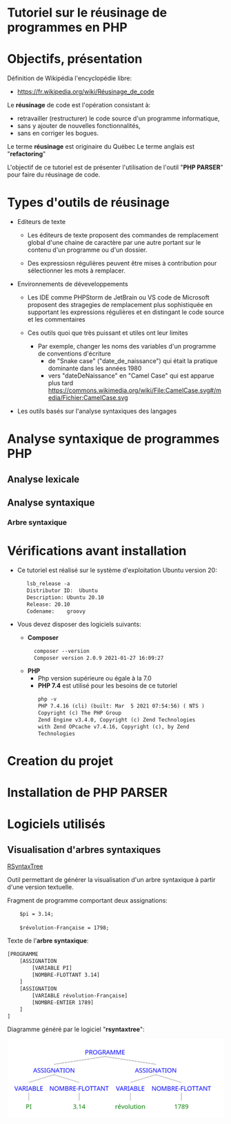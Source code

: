 # Tutoriel sur le réusinage de programmes en PHP

# Objectifs, présentation

Définition de Wikipédia l'encyclopédie libre:
- https://fr.wikipedia.org/wiki/Réusinage_de_code

Le **réusinage** de code est l'opération consistant à:
- retravailler (restructurer) le code source d'un programme informatique, 
- sans y ajouter de nouvelles fonctionnalités,
- sans en corriger les bogues.

Le terme **réusinage** est originaire du Québec
Le terme anglais est "**refactoring**"

L'objectif de ce tutoriel est de présenter l'utilisation de l'outil "**PHP PARSER**" 
pour faire du réusinage de code.

# Types d'outils de réusinage

- Editeurs de texte
    - Les éditeurs de texte proposent des commandes de remplacement global
d'une chaine de caractère par une autre
portant sur le contenu d'un programme ou d'un dossier.

    - Des expressiosn régulières peuvent être mises à contribution pour sélectionner les 
    mots à remplacer.
      
- Environnements de déveveloppements
    - Les IDE comme PHPStorm de JetBrain ou VS code de Microsoft proposent des stragegies de remplacement 
    plus sophistiquée en supportant les expressions régulières et en distingant le code source et les commentaires
      
    - Ces outils quoi que très puissant et utiles ont leur limites
        - Par exemple, changer les noms des variables d'un programme de conventions d'écriture 
            - de "Snake case" ("date_de_naissance") qui était la pratique dominante dans les années 1980 
            - vers "dateDeNaissance" en "Camel Case" qui est apparue plus tard
              https://commons.wikimedia.org/wiki/File:CamelCase.svg#/media/Fichier:CamelCase.svg
              
- Les outils basés sur l'analyse syntaxiques des langages

# Analyse syntaxique de programmes PHP

## Analyse lexicale

## Analyse syntaxique

### Arbre syntaxique

# Vérifications avant installation

- Ce tutoriel est réalisé sur le système d'exploitation Ubuntu version 20:

    ````
       lsb_release -a
       Distributor ID:	Ubuntu
       Description:	Ubuntu 20.10
       Release:	20.10
       Codename:	groovy
    ````
- Vous devez disposer des logiciels suivants:
    - **Composer**
      ````
        composer --version
        Composer version 2.0.9 2021-01-27 16:09:27
      ````
    - **PHP**
      - Php version supérieure ou égale à la 7.0
      - **PHP 7.4** est utilisé pour les besoins de ce tutoriel
          ````
          php -v
          PHP 7.4.16 (cli) (built: Mar  5 2021 07:54:56) ( NTS )
          Copyright (c) The PHP Group
          Zend Engine v3.4.0, Copyright (c) Zend Technologies
          with Zend OPcache v7.4.16, Copyright (c), by Zend Technologies
          ````
    
# Creation du projet

# Installation de PHP PARSER

# Logiciels utilisés

## Visualisation d'arbres syntaxiques

[RSyntaxTree](https://yohasebe.com/rsyntaxtree/)

Outil permettant de générer la visualisation d'un arbre syntaxique à partir d'une version textuelle.

Fragment de programme comportant deux assignations:

````
    $pi = 3.14;
    
    $révolution-Française = 1798;
````

Texte de l'**arbre syntaxique**:

````
[PROGRAMME
    [ASSIGNATION
        [VARIABLE PI]
        [NOMBRE-FLOTTANT 3.14]
    ]
    [ASSIGNATION
        [VARIABLE révolution-Française]
        [NOMBRE-ENTIER 1789]
    ]
]
````
Diagramme généré par le logiciel "**rsyntaxtree**":

![Arbre syntaxique de deux assinations](AS_Assignations.png)
